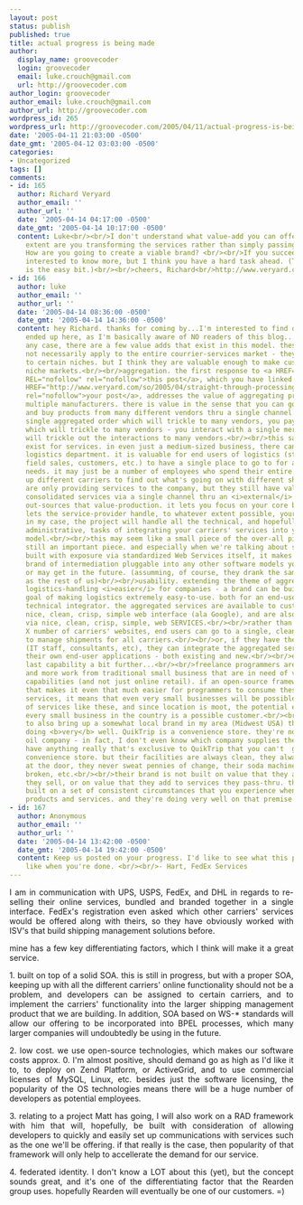 ```yaml
---
layout: post
status: publish
published: true
title: actual progress is being made
author:
  display_name: groovecoder
  login: groovecoder
  email: luke.crouch@gmail.com
  url: http://groovecoder.com
author_login: groovecoder
author_email: luke.crouch@gmail.com
author_url: http://groovecoder.com
wordpress_id: 265
wordpress_url: http://groovecoder.com/2005/04/11/actual-progress-is-being-made/
date: '2005-04-11 21:03:00 -0500'
date_gmt: '2005-04-12 03:03:00 -0500'
categories:
- Uncategorized
tags: []
comments:
- id: 165
  author: Richard Veryard
  author_email: ''
  author_url: ''
  date: '2005-04-14 04:17:00 -0500'
  date_gmt: '2005-04-14 10:17:00 -0500'
  content: Luke<br/><br/>I don't understand what value-add you can offer. To what
    extent are you transforming the services rather than simply passing them "straight-through"?
    How are you going to create a viable brand? <br/><br/>If you succeed I am very
    interested to know more, but I think you have a hard task ahead. (The software
    is the easy bit.)<br/><br/>cheers, Richard<br/>http://www.veryard.com/so/soapbox.htm
- id: 166
  author: luke
  author_email: ''
  author_url: ''
  date: '2005-04-14 08:36:00 -0500'
  date_gmt: '2005-04-14 14:36:00 -0500'
  content: hey Richard. thanks for coming by...I'm interested to find out how you
    ended up here, as I'm basically aware of NO readers of this blog...<br/><br/>in
    any case, there are a few value adds that exist in this model. these values do
    not necessarily apply to the entire courrier-services market - they may only apply
    to certain niches. but I think they are valuable enough to make customers in those
    niche markets.<br/><br/>aggregation. the first response to <a HREF="http://billburnham.blogs.com/burnhamsbeat/2005/04/are_online_reta.html"
    REL="nofollow" rel="nofollow">this post</a>, which you have linked to from <a
    HREF="http://www.veryard.com/so/2005/04/straight-through-processing-2.htm" REL="nofollow"
    rel="nofollow">your post</a>, addresses the value of aggregating products from
    multiple manufacturers. there is value in the sense that you can go to the store,
    and buy products from many different vendors thru a single channel. you make a
    single aggregated order which will trickle to many vendors, you pay a single bill,
    which will trickle to many vendors - you interact with a single merchant, who
    will trickle out the interactions to many vendors.<br/><br/>this same value can
    exist for services. in even just a medium-sized business, there can be an entire
    logistics department. it is valuable for end users of logistics (store clerks,
    field sales, customers, etc.) to have a single place to go to for all logistical
    needs. it may just be a number of employees who spend their entire day calling
    up different carriers to find out what's going on with different shipments. they
    are only providing services to the company, but they still have value.<br/><br/>buying
    consolidated services via a single channel thru an <i>external</i> company merely
    out-sources that value-production. it lets you focus on your core business and
    lets the service-provider handle, to whatever extent possible, your logistics.
    in my case, the project will handle all the technical, and hopefully most of the
    administrative, tasks of integrating your carriers' services into your business
    model.<br/><br/>this may seem like a small piece of the over-all pie, but it's
    still an important piece. and especially when we're talking about solid SOA architecture
    built with exposure via standardized Web Services itself, it makes this particular
    brand of intermediation pluggable into any other software models you have going,
    or may get in the future. (assumming, of course, they drank the same WS koolaid
    as the rest of us)<br/><br/>usability. extending the theme of aggregation making
    logistics-handling <i>easier</i> for companies - a brand can be built around the
    goal of making logistics extremely easy-to-use. both for an end-user, or for a
    technical integrator. the aggregated services are available to customer via a
    nice, clean, crisp, simple web interface (ala Google), and are also available
    via nice, clean, crisp, simple, web SERVICES.<br/><br/>rather than jump around
    X number of carriers' websites, end users can go to a single, clean interface
    to manage shipments for all carriers.<br/><br/>or, if they have their own resources
    (IT staff, consultants, etc), they can integrate the aggregated services into
    their own end-user applications - both existing and new.<br/><br/>extending this
    last capability a bit further...<br/><br/>freelance programmers are getting more
    and more work from traditional small business that are in need of various online
    capabilities (and not just online retail). if an open-source framework exists
    that makes it even that much easier for programmers to consume these kinds of
    services, it means that even very small businesses will be possible consumers
    of services like these, and since location is moot, the potential exists that
    every small business in the country is a possible customer.<br/><br/>I'd like
    to also bring up a somewhat local brand in my area (Midwest USA) that has been
    doing <b>very</b> well. QuikTrip is a convenience store. they're not run by an
    oil company - in fact, I don't even know which company supplies them. they don't
    have anything really that's exclusive to QuikTrip that you can't  get at any other
    convenience store. but their facilities are always clean, they always greet you
    at the door, they never sweat pennies of change, their soda machines are never
    broken, etc.<br/><br/>their brand is not built on value that they add to products
    they sell, or on value that they add to services they pass-thru. their brand is
    built on a set of consistent circumstances that you experience when you buy those
    products and services. and they're doing very well on that premise alone.
- id: 167
  author: Anonymous
  author_email: ''
  author_url: ''
  date: '2005-04-14 13:42:00 -0500'
  date_gmt: '2005-04-14 19:42:00 -0500'
  content: Keep us posted on your progress. I'd like to see what this product looks
    like when you're done. <br/><br/>- Hart, FedEx Services
---
```

<div style="text-align: justify;">I am in communication with UPS, USPS, FedEx, and DHL in regards to re-selling their online services, bundled and branded together in a single interface. FedEx's registration even asked which other carriers' services would be offered along with theirs, so they have obviously worked with ISV's that build shipping management solutions before.</p>
<p>mine has a few key differentiating factors, which I think will make it a great service.</p>
<p>1. built on top of a solid SOA. this is still in progress, but with a proper SOA, keeping up with all the different carriers' online functionality should not be a problem, and developers can be assigned to certain carriers, and to implement the carriers' functionality into the larger shipping management product that we are building. In addition, SOA based on WS-* standards will allow our offering to be incorporated into BPEL processes, which many larger companies will undoubtedly be using in the future.</p>
<p>2. low cost. we use open-source technologies, which makes our software costs approx. 0. I'm almost positive, should demand go as high as I'd like it to, to deploy on Zend Platform, or ActiveGrid, and to use commercial licenses of MySQL, Linux, etc. besides just the software licensing, the popularity of the OS technologies means there will be a huge number of developers as potential employees.</p>
<p>3. relating to a project Matt has going, I will also work on a RAD framework with him that will, hopefully, be built with consideration of allowing developers to quickly and easily set up communications with services such as the one we'll be offering. if that really is the case, then popularity of that framework will only help to accellerate the demand for our service.</p>
<p>4. federated identity. I don't know a LOT about this (yet), but the concept sounds great, and it's one of the differentiating factor that the Rearden group uses. hopefully Rearden will eventually be one of our customers. =)</div>

